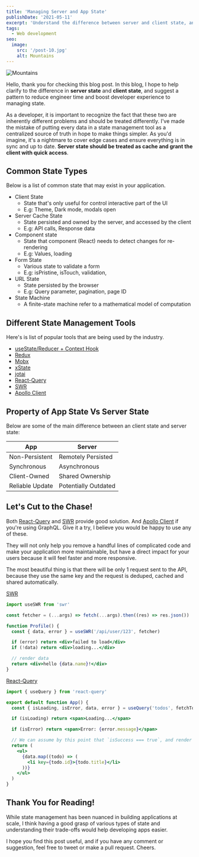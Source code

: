 ```yaml
---
title: 'Managing Server and App State'
publishDate: '2021-05-11'
excerpt: 'Understand the difference between server and client state, and use React-Query and SWR for managing cache.'
tags:
  - Web development
seo:
  image:
    src: '/post-10.jpg'
    alt: Mountains
---
```


![Mountains](/post-10.jpg)

Hello, thank you for checking this blog post. In this blog, I hope to help clarify to the difference in **server state** and **client state**, and suggest a pattern to reduce engineer time and boost developer experience to managing state.

As a developer, it is important to recognize the fact that these two are inherently different problems and should be treated differently. I've made the mistake of putting every data in a state management tool as a centralized source of truth in hope to make things simpler. As you'd imagine, it's a nightmare to cover edge cases and ensure everything is in sync and up to date. **Server state should be treated as cache and grant the client with quick access**.

## Common State Types

Below is a list of common state that may exist in your application.

- Client State
  - State that's only useful for control interactive part of the UI
  - E.g: Theme, Dark mode, modals open
- Server Cache State
  - State persisted and owned by the server, and accessed by the client
  - E.g: API calls, Response data
- Component state
  - State that component (React) needs to detect changes for re-rendering
  - E.g: Values, loading
- Form State
  - Various state to validate a form
  - E.g: isPristine, isTouch, validation,
- URL State
  - State persisted by the browser
  - E.g: Query parameter, pagination, page ID
- State Machine
  - A finite-state machine refer to a mathematical model of computation

## Different State Management Tools

Here's is list of popular tools that are being used by the industry.

- [useState/Reducer + Context Hook](https://reactjs.org/docs/hooks-intro.html)
- [Redux](https://redux-form.com/7.0.3/docs/gettingstarted.md/)
- [Mobx](https://mobx.js.org/README.html)
- [xState](https://github.com/davidkpiano/xstate)
- [jotai](https://github.com/pmndrs/jotai)
- [React-Query](https://react-query.tanstack.com/)
- [SWR](https://swr.vercel.app/)
- [Apollo Client](https://www.apollographql.com/docs/react/)

## Property of App State Vs Server State

Below are some of the main difference between an client state and server state:

| App             | Server               |
| --------------- | -------------------- |
| Non-Persistent  | Remotely Persisted   |
| Synchronous     | Asynchronous         |
| Client-Owned    | Shared Ownership     |
| Reliable Update | Potentially Outdated |

## Let's Cut to the Chase!

Both [React-Query](https://react-query.tanstack.com/) and
[SWR](https://swr.vercel.app/) provide good solution. And [Apollo Client](https://www.apollographql.com/docs/react/) if you're using GraphQL. Give it a try, I believe you would be happy to use any of these.

They will not only help you remove a handful lines of complicated code and make your application more maintainable, but have a direct impact for your users because it will feel faster and more responsive.

The most beautiful thing is that there will be only 1 request sent to the API, because they use the same key and the request is deduped, cached and shared automatically.

[SWR](https://swr.vercel.app/)

```jsx
import useSWR from 'swr'

const fetcher = (...args) => fetch(...args).then((res) => res.json())

function Profile() {
  const { data, error } = useSWR('/api/user/123', fetcher)

  if (error) return <div>failed to load</div>
  if (!data) return <div>loading...</div>

  // render data
  return <div>hello {data.name}!</div>
}
```

[React-Query](https://react-query.tanstack.com/)

```jsx
import { useQuery } from 'react-query'

export default function App() {
  const { isLoading, isError, data, error } = useQuery('todos', fetchTodoList)

  if (isLoading) return <span>Loading...</span>

  if (isError) return <span>Error: {error.message}</span>

  // We can assume by this point that `isSuccess === true`, and render data
  return (
    <ul>
      {data.map((todo) => (
        <li key={todo.id}>{todo.title}</li>
      ))}
    </ul>
  )
}
```

## Thank You for Reading!

While state management has been nuanced in building applications at scale, I think having a good grasp of various types of state and understanding their trade-offs would help developing apps easier.

I hope you find this post useful, and if you have any comment or suggestion, feel free to tweet or make a pull request. Cheers.
